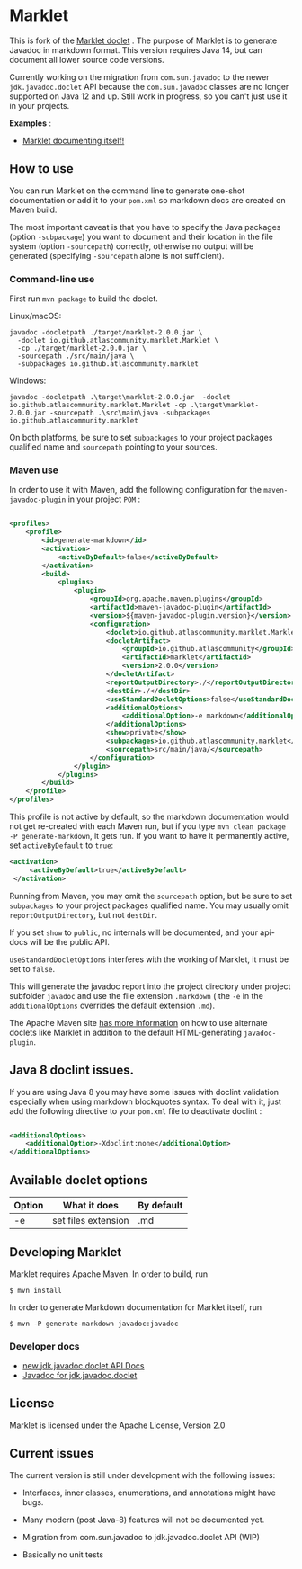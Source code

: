# Marklet

This is fork of the [Marklet doclet](https://github.com/atlascommunity/marklet/tree/master/src/main/java/io/github/atlascommunity/marklet)
. The purpose of Marklet is to generate Javadoc in markdown format. This version requires Java 14, but can
document all lower source code versions.

Currently working on the migration from `com.sun.javadoc` to the newer `jdk.javadoc.doclet` 
API because the  `com.sun.javadoc` classes are no longer supported on Java 12 and up. Still work in progress, so 
you can't just use it in your projects.

**Examples** :

* [Marklet documenting itself!](tree/master/javadoc/README.md)

## How to use

You can run Marklet on the command line to generate one-shot documentation or add it to your `pom.xml` 
so markdown docs are created on Maven build.

The most important caveat is that you have to specify the Java packages (option `-subpackage`) you want to document
and their location in the file system (option `-sourcepath`) correctly, otherwise no output will be generated
(specifying `-sourcepath` alone is not sufficient).


### Command-line use
First run `mvn package` to build the doclet.

Linux/macOS:
```shell
javadoc -docletpath ./target/marklet-2.0.0.jar \
  -doclet io.github.atlascommunity.marklet.Marklet \
  -cp ./target/marklet-2.0.0.jar \
  -sourcepath ./src/main/java \
  -subpackages io.github.atlascommunity.marklet
```

Windows:
```shell
javadoc -docletpath .\target\marklet-2.0.0.jar  -doclet io.github.atlascommunity.marklet.Marklet -cp .\target\marklet-2.0.0.jar -sourcepath .\src\main\java -subpackages io.github.atlascommunity.marklet
```

On both platforms, be sure to set `subpackages` to
your project packages qualified name and `sourcepath` pointing to your sources.

### Maven use
In order to use it with Maven, add the following configuration for the ``maven-javadoc-plugin``
in your project ``POM`` :

```xml

<profiles>
    <profile>
        <id>generate-markdown</id>
        <activation>
            <activeByDefault>false</activeByDefault>
        </activation>
        <build>
            <plugins>
                <plugin>
                    <groupId>org.apache.maven.plugins</groupId>
                    <artifactId>maven-javadoc-plugin</artifactId>
                    <version>${maven-javadoc-plugin.version}</version>
                    <configuration>
                        <doclet>io.github.atlascommunity.marklet.Marklet</doclet>
                        <docletArtifact>
                            <groupId>io.github.atlascommunity</groupId>
                            <artifactId>marklet</artifactId>
                            <version>2.0.0</version>
                        </docletArtifact>
                        <reportOutputDirectory>./</reportOutputDirectory>
                        <destDir>./</destDir>
                        <useStandardDocletOptions>false</useStandardDocletOptions>
                        <additionalOptions>
                            <additionalOption>-e markdown</additionalOption>
                        </additionalOptions>
                        <show>private</show>
                        <subpackages>io.github.atlascommunity.marklet</subpackages>
                        <sourcepath>src/main/java/</sourcepath>
                    </configuration>
                </plugin>
            </plugins>
        </build>
    </profile>
</profiles>
```

This profile is not active by default, so the markdown documentation would not get re-created with each Maven run,
but if you type `mvn clean package -P generate-markdown`, it gets run. If you want to have it permanently active,
set `activeByDefault` to `true`: 

```xml
<activation>
     <activeByDefault>true</activeByDefault>
 </activation>
 ```

Running from Maven, you may omit the `sourcepath` option, but be sure to set `subpackages` to
your project packages qualified name. You may usually omit `reportOutputDirectory`, but not `destDir`.

If you set `show` to `public`, no internals will be documented, and your api-docs will be the public API.

`useStandardDocletOptions` interferes with the working of Marklet, it must be set to `false`.

This will generate the javadoc report into the project directory under project subfolder `javadoc` and use the 
file extension `.markdown` ( the `-e` in the `additionalOptions` overrides the default extension `.md`).

The Apache Maven site 
[has more information](https://maven.apache.org/plugins/maven-javadoc-plugin/examples/alternate-doclet.html) 
on how to use alternate doclets like Marklet in addition to the default HTML-generating `javadoc-plugin`.

## Java 8 doclint issues.

If you are using Java 8 you may have some issues with doclint validation especially when using
markdown blockquotes syntax. To deal with it, just add the following directive to your ``pom.xml``
file to deactivate doclint :

```xml

<additionalOptions>
    <additionalOption>-Xdoclint:none</additionalOption>
</additionalOptions>
```

## Available doclet options

| Option | What it does                           | By default |
|--------|----------------------------------------|------------|
| -e     | set files extension                    | .md        |

## Developing Marklet

Marklet requires Apache Maven. In order to build, run

```
$ mvn install

```

In order to generate Markdown documentation for Marklet itself, run

```
$ mvn -P generate-markdown javadoc:javadoc
```

### Developer docs

- [new jdk.javadoc.doclet API Docs](https://openjdk.org/groups/compiler/using-new-doclet.html)
- [Javadoc for jdk.javadoc.doclet](https://docs.oracle.com/en/java/javase/17/docs/api/jdk.javadoc/jdk/javadoc/doclet/package-summary.html)

## License

Marklet is licensed under the Apache License, Version 2.0

## Current issues

The current version is still under development with the following issues:

* Interfaces, inner classes, enumerations, and annotations might have bugs.

* Many modern (post Java-8) features will not be documented yet.

* Migration from com.sun.javadoc to jdk.javadoc.doclet API (WIP)

* Basically no unit tests
